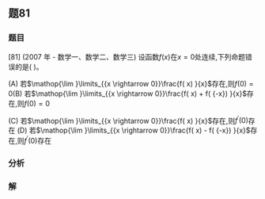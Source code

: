 ## 题81
### 题目
[81] (2007 年 - 数学一、数学二、数学三) 设函数$f( x)$在$x = 0$处连续,下列命题错误的是(   )。

(A) 若$\mathop{\lim }\limits_{{x \rightarrow  0}}\frac{f( x) }{x}$存在,则$f( 0)  = 0$(B) 若$\mathop{\lim }\limits_{{x \rightarrow  0}}\frac{f( x)  + f( {-x}) }{x}$存在,则$f( 0)  = 0$

(C) 若$\mathop{\lim }\limits_{{x \rightarrow  0}}\frac{f( x) }{x}$存在,则${f}^{\prime }( 0)$存在 (D) 若$\mathop{\lim }\limits_{{x \rightarrow  0}}\frac{f( x)  - f( {-x}) }{x}$存在,则${f}^{\prime }( 0)$存在
### 分析

### 解